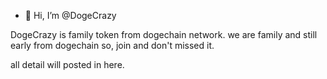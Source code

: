 - 👋 Hi, I’m @DogeCrazy

DogeCrazy is family token from dogechain network. we are family and still early from dogechain so, join and don't missed it.

all detail will posted in here.
